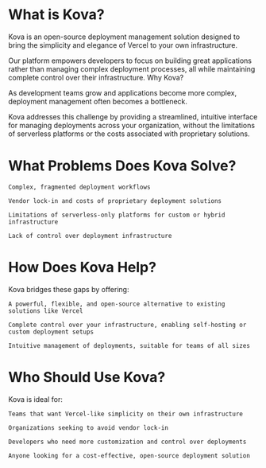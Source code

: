 # What is Kova?

Kova is an open-source deployment management solution designed to bring the simplicity and elegance of Vercel to your own infrastructure.

Our platform empowers developers to focus on building great applications rather than managing complex deployment processes, all while maintaining complete control over their infrastructure.
Why Kova?

As development teams grow and applications become more complex, deployment management often becomes a bottleneck.

Kova addresses this challenge by providing a streamlined, intuitive interface for managing deployments across your organization, without the limitations of serverless platforms or the costs associated with proprietary solutions.

# What Problems Does Kova Solve?

    Complex, fragmented deployment workflows

    Vendor lock-in and costs of proprietary deployment solutions

    Limitations of serverless-only platforms for custom or hybrid infrastructure

    Lack of control over deployment infrastructure

# How Does Kova Help?

Kova bridges these gaps by offering:

    A powerful, flexible, and open-source alternative to existing solutions like Vercel

    Complete control over your infrastructure, enabling self-hosting or custom deployment setups

    Intuitive management of deployments, suitable for teams of all sizes

# Who Should Use Kova?

Kova is ideal for:

    Teams that want Vercel-like simplicity on their own infrastructure

    Organizations seeking to avoid vendor lock-in

    Developers who need more customization and control over deployments

    Anyone looking for a cost-effective, open-source deployment solution
